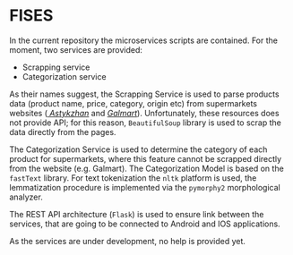 # FISES

In the current repository the microservices scripts are contained. 
For the moment, two services are provided:
* Scrapping service
* Categorization service

As their names suggest, the Scrapping Service is used to parse products data (product name, price, category, origin etc) from supermarkets websites ([ _Astykzhan_](https://astykzhan.kz/?city=1) and [_Galmart_](https://galmart.kz/)). Unfortunately, these resources does not provide API; for this reason, `BeautifulSoup` library is used to scrap the data directly from the pages. 

The Categorization Service is used to determine the category of each product for supermarkets, where this feature cannot be scrapped directly from the website (e.g. Galmart). The Categorization Model is based on the `fastText` library. For text tokenization the `nltk` platform is used, the lemmatization procedure is implemented via the `pymorphy2` morphological analyzer. 

The REST API architecture (`Flask`) is used to ensure link between the services, that are going to be connected to Android and IOS applications.

As the services are under development, no help is provided yet.
